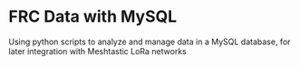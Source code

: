 # FRC Data with MySQL
 Using python scripts to analyze and manage data in a MySQL database, for later integration with Meshtastic LoRa networks
